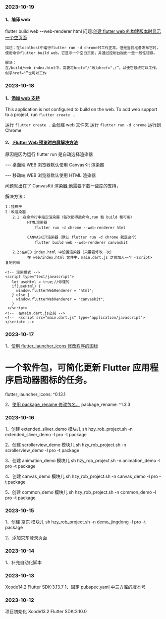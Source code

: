 ### 2023-10-19

#### 1、编译 web

flutter build web --web-renderer html
问题:[创建 flutter web 的构建版本时显示一个空页面](https://www.saoniuhuo.com/question/detail-2518136.html)

```
描述：在localhost中运行flutter run -d chrome时工作正常，但是当我准备发布它时，使用命令flutter build web，它显示一个空白页面，并通过控制台抛出一些一般性错误。

解决：
在/build/web index.html中，需要将href="/”改为href="./”，以便它最终可以工作，似乎href="”也可以工作
```

### 2023-10-18

#### 1、[添加 web 支持](https://docs.flutter.dev/platform-integration/web/building)

This application is not configured to build on the web.
To add web support to a project, run `flutter create .`.

运行 `flutter create .` 会创建 web 文件夹
运行 `flutter run -d chrome` 运行到 Chrome

#### 2、[ Flutter Web 预览时白屏解决方法 ](https://www.cnblogs.com/letleon/p/16869746.html)

原因是因为运行 flutter run 是自动选择渲染器

--- 桌面端 WEB 浏览器默认使用 CanvasKit 渲染器

--- 移动端 WEB 浏览器默认使用 HTML 渲染器

问题就出在了 CanvasKit 渲染器,他需要下载一些库的支持，

解决方法：

```javascript：
1：挂梯子
2：改渲染器
　　2.1：在命令行中指定渲染器（每次都得敲命令,run 和 build 都可用）
　　　　　　HTML渲染器
　　　　　　　　flutter run -d chrome --web-renderer html

　　　　　　CANVASKIT渲染器（默认 flutter run -d chrome 就是这个）
　　　　　　　　flutter build web --web-renderer canvaskit

　　2.2:在WEB index.html 中设置渲染器（只需要修改一次）
　　　　　　在 web/index.html 文件中，main.dart.js 之前加入一个 <script>
复制代码

<!-- 渲染模式 -->
<script type="text/javascript">
   let useHtml = true;//你懂的
   if(useHtml) {
     window.flutterWebRenderer = "html";
   } else {
     window.flutterWebRenderer = "canvaskit";
   }
 </script>
<!--  在main.dart.js之前 -->
<!--  <script src="main.dart.js" type="application/javascript"></script> -->
```

### 2023-10-17

1、[使用 flutter_launcher_icons 修改程序的图标](https://github.com/fluttercommunity/flutter_launcher_icons/)

# 一个软件包，可简化更新 Flutter 应用程序启动器图标的任务。

flutter_launcher_icons: ^0.13.1

2、[使用 package_rename 修改包名。](https://github.com/OutdatedGuy/package_rename/tree/main)
package_rename: ^1.3.3

### 2023-10-16

1、创建 extended_sliver_demo 模块儿
sh hzy_rob_project.sh -n extended_sliver_demo -l pro -t package

2、创建 scrollerview_demo 模块儿
sh hzy_rob_project.sh -n scrollerview_demo -l pro -t package

3、创建 animation_demo 模块儿
sh hzy_rob_project.sh -n animation_demo -l pro -t package

4、创建 canvas_demo 模块儿
sh hzy_rob_project.sh -n canvas_demo -l pro -t package

5、创建 common_demo 模块儿
sh hzy_rob_project.sh -n common_demo -l pro -t package

### 2023-10-15

1、创建 京东 模块儿
sh hzy_rob_project.sh -n demo_jingdong -l pro -t package

2、添加京东登录页面

### 2023-10-14

1、补充自动化脚本

### 2023-10-13

Xcode14.2
Flutter SDK:3.13.7
1、固定 pubspec.yaml 中三方库的版本号

### 2023-10-12

项目初始化
Xcode13.2
Flutter SDK:3.10.0

